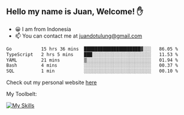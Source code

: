 ## Hello my name is Juan, Welcome! ✋

- 😀 I am from Indonesia
- 📫 You can contact me at juandotulung@gmail.com

<!--START_SECTION:waka-->

```txt
Go           15 hrs 36 mins  █████████████████████▓░░░   86.05 %
TypeScript   2 hrs 5 mins    ███░░░░░░░░░░░░░░░░░░░░░░   11.53 %
YAML         21 mins         ▒░░░░░░░░░░░░░░░░░░░░░░░░   01.94 %
Bash         4 mins          ░░░░░░░░░░░░░░░░░░░░░░░░░   00.37 %
SQL          1 min           ░░░░░░░░░░░░░░░░░░░░░░░░░   00.10 %
```

<!--END_SECTION:waka-->

Check out my personal website [here](https://juanchristian.com)

My Toolbelt:

[![My Skills](https://skillicons.dev/icons?i=go,js,ts,nodejs,express,react,nextjs,vue,tailwind,vite,html,css,python,php,aws,bash,linux,postgres,mysql,redis,kafka,docker,vercel,netlify,vscode,figma)](https://skillicons.dev)

